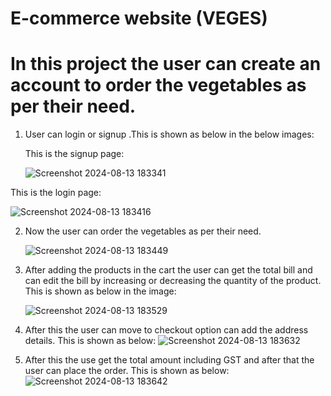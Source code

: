 # E-commerce website (VEGES)

# In this project the user can create an account to order the vegetables as per their need.

1.  User can login or signup .This is shown as below in the below images:

    This is the signup page:





    

     ![Screenshot 2024-08-13 183341](https://github.com/user-attachments/assets/3e8bd9dc-102f-4ca0-9bbd-f1bac17b06d1)                                                          


   This is the login page:






![Screenshot 2024-08-13 183416](https://github.com/user-attachments/assets/30447143-8cc3-4d34-b1b8-1c529e5715fa)


      
2.  Now the user can order the vegetables as per their need.

     ![Screenshot 2024-08-13 183449](https://github.com/user-attachments/assets/98c12950-5b7d-4a92-bfea-6fe111c32827)



      
3.  After adding the products in the cart the user can get the total bill and can edit the bill by increasing or decreasing the quantity of the product.
    This is shown as below in the image:

      ![Screenshot 2024-08-13 183529](https://github.com/user-attachments/assets/eeae2cbf-b308-460e-90ad-874cef632ae2)

    
     
4.  After this the user can move to checkout option can add the address details.
     This is shown as below:
           ![Screenshot 2024-08-13 183632](https://github.com/user-attachments/assets/24e79f5c-0c27-47f0-9edf-2c3e60778d71)

             
5. After this the use get the total amount including GST and after that the user can place the order.
   This is shown as below:
        ![Screenshot 2024-08-13 183642](https://github.com/user-attachments/assets/0c27f684-cf8a-4d4b-a058-7f25246be596)

    










